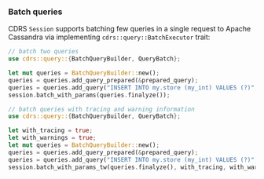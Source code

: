 ### Batch queries

CDRS `Session` supports batching few queries in a single request to Apache Cassandra via implementing `cdrs::query::BatchExecutor` trait:

```rust
// batch two queries
use cdrs::query::{BatchQueryBuilder, QueryBatch};

let mut queries = BatchQueryBuilder::new();
queries = queries.add_query_prepared(&prepared_query);
queries = queries.add_query("INSERT INTO my.store (my_int) VALUES (?)", query_values!(1 as i32));
session.batch_with_params(queries.finalyze());

// batch queries with tracing and warning information
use cdrs::query::{BatchQueryBuilder, QueryBatch};

let with_tracing = true;
let with_warnings = true;
let mut queries = BatchQueryBuilder::new();
queries = queries.add_query_prepared(&prepared_query);
queries = queries.add_query("INSERT INTO my.store (my_int) VALUES (?)", query_values!(1 as i32));
session.batch_with_params_tw(queries.finalyze(), with_tracing, with_warnings);
```
